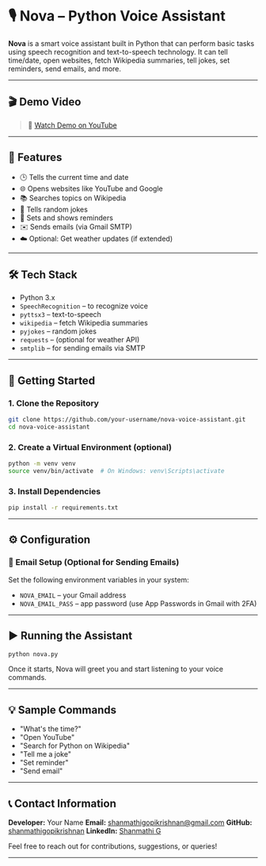 # 🎙️ Nova – Python Voice Assistant

**Nova** is a smart voice assistant built in Python that can perform basic tasks using speech recognition and text-to-speech technology. It can tell time/date, open websites, fetch Wikipedia summaries, tell jokes, set reminders, send emails, and more.

---

## 🎬 Demo Video

> 🎩 [Watch Demo on YouTube](https://youtube.com/your-demo-link)

---

## 📌 Features

* 🕒 Tells the current time and date
* 🌐 Opens websites like YouTube and Google
* 📚 Searches topics on Wikipedia
* 🤣 Tells random jokes
* 📝 Sets and shows reminders
* ✉️ Sends emails (via Gmail SMTP)
* ☁️ Optional: Get weather updates (if extended)

---

## 🛠️ Tech Stack

* Python 3.x
* `SpeechRecognition` – to recognize voice
* `pyttsx3` – text-to-speech
* `wikipedia` – fetch Wikipedia summaries
* `pyjokes` – random jokes
* `requests` – (optional for weather API)
* `smtplib` – for sending emails via SMTP

---

## 🚀 Getting Started

### 1. Clone the Repository

```bash
git clone https://github.com/your-username/nova-voice-assistant.git
cd nova-voice-assistant
```

### 2. Create a Virtual Environment (optional)

```bash
python -m venv venv
source venv/bin/activate  # On Windows: venv\Scripts\activate
```

### 3. Install Dependencies

```bash
pip install -r requirements.txt
```

---

## ⚙️ Configuration

### 🔐 Email Setup (Optional for Sending Emails)

Set the following environment variables in your system:

* `NOVA_EMAIL` – your Gmail address
* `NOVA_EMAIL_PASS` – app password (use App Passwords in Gmail with 2FA)

---

## ▶️ Running the Assistant

```bash
python nova.py
```

Once it starts, Nova will greet you and start listening to your voice commands.

---

## 💡 Sample Commands

* "What's the time?"
* "Open YouTube"
* "Search for Python on Wikipedia"
* "Tell me a joke"
* "Set reminder"
* "Send email"

---

## 📞 Contact Information

**Developer:** Your Name
**Email:** [shanmathigopikrishnan@gmail.com](mailto:shanmathigopikrishnan@gmail.com)
**GitHub:** [shanmathigopikrishnan](https://github.com/shanmathigopikrishnan)
**LinkedIn:** [Shanmathi G](www.linkedin.com/in/shanmathigopikrishnan)

Feel free to reach out for contributions, suggestions, or queries!

---
